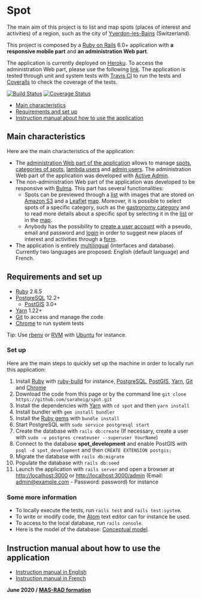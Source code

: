 # Spot

The main aim of this project is to list and map spots (places of interest and activities) of a region, such as the city of [Yverdon-les-Bains][yverdon] (Switzerland).

This project is composed by a [Ruby on Rails][rails] 6.0+ application with **a responsive mobile part** and **an administration Web part**.

The application is currently deployed on [Heroku][heroku-main]. To access the administration Web part, please use the following [link][heroku-admin]. The application is tested through unit and system tests with [Travis CI][travis] to run the tests and [Coveralls][coveralls] to check the coverage of the tests.

[![Build Status](https://travis-ci.com/saraheig/spot.svg?branch=master)](https://travis-ci.com/saraheig/spot)
[![Coverage Status](https://coveralls.io/repos/github/saraheig/spot/badge.svg?branch=master&service=github)](https://coveralls.io/github/saraheig/spot?branch=master)

- [Main characteristics](#main-characteristics)
- [Requirements and set up](#requirements-and-set-up)
- [Instruction manual about how to use the application](#instruction-manual-about-how-to-use-the-application)


## Main characteristics

Here are the main characteristics of the application:
* The [administration Web part of the application][heroku-admin] allows to manage [spots][heroku-spots], [categories of spots][heroku-categories], [lambda users][heroku-lambda-users] and [admin users][heroku-admin-users]. The administration Web part of the application was developed with [Active Admin][active-admin].
* The non-administration Web part of the application was developed to be responsive with [Bulma][bulma]. This part has several functionalities:
  * Spots can be previewed through a [list][heroku-main] with images that are stored on [Amazon S3][amazon] and a [Leaflet][leaflet] [map][heroku-map]. Moreover, it is possible to select spots of a specific category, such as the [gastronomy category][heroku-gastronomy] and to read more details about a specific spot by selecting it in the [list][heroku-main] or in the [map][heroku-map].
  * Anybody has the possibility to [create a user account][heroku-registration] with a pseudo, email and password and [login][heroku-login] in order to suggest new places of interest and activities through a [form][heroku-suggestion].
* The application is entirely [multilingual][heroku-language] (interfaces and database). Currently two languages are proposed: English (default language) and French.


## Requirements and set up

* [Ruby][ruby] 2.6.5
* [PostgreSQL][postgresql] 12.2+
  * [PostGIS][postgis] 3.0+
* [Yarn][yarn] 1.22+
* [Git][git] to access and manage the code
* [Chrome][chrome] to run system tests

Tip: Use [rbenv][rbenv] or [RVM][rvm] with [Ubuntu][ubuntu] for instance.

### Set up

Here are the main steps to quickly set up the machine in order to locally run this application:
1. Install [Ruby][ruby] with [ruby-build][ruby-build] for instance, [PostgreSQL][postgresql], [PostGIS][postgis], [Yarn][yarn], [Git][git] and [Chrome][chrome]
2. Download the code from this page or by the command line `git clone https://github.com/saraheig/spot.git`
3. Install the dependencies with [Yarn][yarn] with `cd spot` and then `yarn install`
4. Install bundler with `gem install bundler`
5. Install the [Ruby gems][ruby-gems] with `bundle install`
6. Start PostgreSQL with `sudo service postgresql start`
7. Create the database with `rails db:create` (If necessary, create a user with `sudo -u postgres createuser --superuser YourName`)
8. Connect to the database **spot_development** and enable PostGIS with `psql -d spot_development` and then `CREATE EXTENSION postgis;`
9. Migrate the database with `rails db:migrate`
10. Populate the database with `rails db:seed`
11. Launch the application with `rails server` and open a browser at [http://localhost:3000][localhost-main] or [http://localhost:3000/admin][localhost-admin] (Email: admin@example.com - Password: password) for instance

### Some more information

* To locally execute the tests, run `rails test` and `rails test:system`.
* To write or modify code, the [Atom][atom] text editor can for instance be used.
* To access to the local database, run `rails console`.
* Here is the model of the database: [Conceptual model](/lib/assets/mcd.pdf).


## Instruction manual about how to use the application

- [Instruction manual in English](/lib/assets/instruction-manual-EN.pdf)
- [Instruction manual in French](/lib/assets/manuel-utilisation-FR.pdf)


**June 2020 / [MAS-RAD formation][mas-rad]**


[active-admin]: https://activeadmin.info
[amazon]: https://aws.amazon.com/s3
[atom]: https://atom.io
[bulma]: https://bulma.io
[chrome]: https://www.google.com/chrome
[coveralls]: https://coveralls.io
[ruby-gems]: https://rubygems.org
[git]: https://git-scm.com
[heroku-admin]: https://yverdon.herokuapp.com/admin
[heroku-admin-users]: https://yverdon.herokuapp.com/admin/admin_users
[heroku-categories]: https://yverdon.herokuapp.com/admin/categories
[heroku-gastronomy]: https://yverdon.herokuapp.com/places/gastronomy
[heroku-lambda-users]: https://yverdon.herokuapp.com/admin/users
[heroku-language]: https://yverdon.herokuapp.com/languages/new
[heroku-login]: https://yverdon.herokuapp.com/session/new
[heroku-main]: https://yverdon.herokuapp.com
[heroku-map]: https://yverdon.herokuapp.com/places/map
[heroku-registration]: https://yverdon.herokuapp.com/users/new
[heroku-spots]: https://yverdon.herokuapp.com/admin/places
[heroku-suggestion]: https://yverdon.herokuapp.com/places/new
[leaflet]: https://leafletjs.com
[localhost-admin]: http://localhost:3000/admin
[localhost-main]: http://localhost:3000
[mas-rad]: https://www.he-arc.ch/ingenierie/mas-rad
[postgis]: https://postgis.net
[postgresql]: https://www.postgresql.org
[rails]: https://rubyonrails.org
[rbenv]:https://github.com/rbenv/rbenv
[ruby]: https://www.ruby-lang.org
[ruby-build]: https://github.com/rbenv/ruby-build
[rvm]: http://rvm.io
[travis]: https://travis-ci.org
[ubuntu]: https://ubuntu.com
[webpack]: https://webpack.js.org
[yarn]: https://yarnpkg.com
[yverdon]: http://www.yverdon-les-bains.ch
